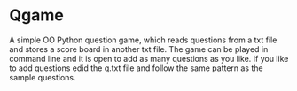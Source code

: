 # Qgame
A simple OO Python question game, which reads questions from a txt file and stores a score board in another txt file.
The game can be played in command line and it is open to add as many questions as you like. 
If you like to add questions edid the q.txt file and follow the same pattern as the sample questions.


